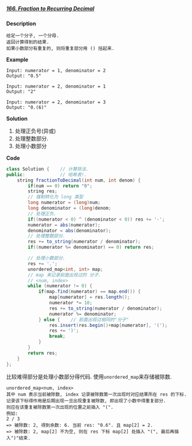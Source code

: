 ##### [166. Fraction to Recurring Decimal](https://leetcode.com/problems/fraction-to-recurring-decimal/)

**Description**
```
给定一个分子, 一个分母.
返回计算得到的结果.
如果小数部分有重复的, 则将重复部分用 () 括起来.
```

**Example**
```
Input: numerator = 1, denominator = 2
Output: "0.5"
```

```
Input: numerator = 2, denominator = 1
Output: "2"
```

```
Input: numerator = 2, denominator = 3
Output: "0.(6)"
```

**Solution**
1. 处理正负号(异或)
2. 处理整数部分.
3. 处理小数部分

**Code**
```java
class Solution {	// 计算除法.
public:				// 哈希表!.
    string fractionToDecimal(int num, int denom) {
        if(num == 0) return "0";
        string res;
		// 强制转化为 long 类型
        long numerator = (long)num;
        long denominator = (long)denom;
        // 处理正负.
        if((numerator < 0) ^ (denominator < 0)) res += '-';
        numerator = abs(numerator);
        denominator = abs(denominator);
		// 处理整数部分.
        res += to_string(numerator / denominator);
        if((numerator %= denominator) == 0) return res;

        // 处理小数部分.
        res += '.';
        unordered_map<int, int> map;
        // map 来记录前面出现过的 分子.
        // <num, index>
        while (numerator != 0) {
        	if(map.find(numerator) == map.end()) {
        		map[numerator] = res.length();
        		numerator *= 10;
	        	res += to_string(numerator / denominator);
	        	numerator %= denominator;
        	} else {	// 前面出现过相同的"分子"
        		res.insert(res.begin()+map[numerator], '(');
        		res += ')';
        		break;
        	}
        }
        return res;
    }
};
```

比较难得部分是处理小数部分得代码. 使用`unordered_map`来存储被除数.
```
unordered_map<num, index>
其中 num 表示当前被除数, index 记录被除数第一次出现时对应结果所在 res 的下标.
记录该下标得作用是后期出现一旦出现重复被除数, 即出现了小数中得重复部分.
则应在该重复被除数第一次出现的位置之前插入 "(".
例如:
2 / 3
=> 被除数: 2, 得到余数: 6. 当前 res: "0.6". 且 map[2] = 2.
=> 被除数: 2, map[2] 不为空, 则在 res 下标 map[2] 处插入 "(", 最后再插入")"结束.
```

